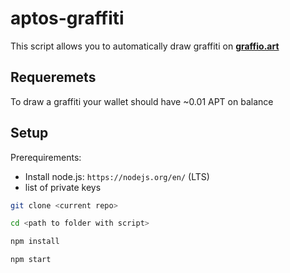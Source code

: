 # aptos-graffiti

This script allows you to automatically draw graffiti on <b>[graffio.art](https://graffio.art/)</b>

## Requeremets
To draw a graffiti your wallet should have ~0.01 APT on balance

## Setup 
Prerequirements: 
- Install node.js: `https://nodejs.org/en/` (LTS)
- list of private keys

```bash
git clone <current repo>
```
```bash
cd <path to folder with script>
```
```bash
npm install
```
```bash
npm start
```
